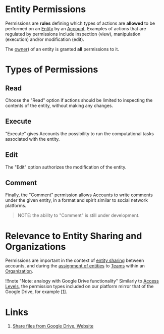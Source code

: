 # Entity Permissions

Permissions are **rules** defining which types of actions are **allowed** to be performed on an [Entity](overview.md) by an [Account](/accounts/overview.md). Examples of actions that are regulated by permissions include inspection (view), manipulation (execution) and/or modification (edit).

The [owner](ownership.md)) of an entity is granted **all** permissions to it.

# Types of Permissions

## Read 

Choose the "Read" <i class="zmdi zmdi-menu zmdi-hc-border"></i>  option if actions should be limited to inspecting the contents of the entity, without making any changes.

## Execute 

"Execute" <i class="zmdi zmdi-play zmdi-hc-border"></i> gives Accounts the possibility to run the computational tasks associated with the entity.

## Edit 

The "Edit" <i class="zmdi zmdi-edit zmdi-hc-border"></i> option authorizes the modification of the entity.

## Comment 

Finally, the "Comment" permission allows Accounts to write comments under the given entity, in a format and spirit similar to social network platforms.

> NOTE: the ability to "Comment" is still under development.

# Relevance to Entity Sharing and Organizations

Permissions are important in the context of [entity sharing](/collaboration/sharing/ui.md) between accounts, and during the [assignment of entities](../collaboration/actions/team/add-remove-entity.md) to [Teams](/collaboration/organizations/teams.md)  within an [Organization](/collaboration/organizations/overview.md).

!!!note  "Note: analogy with Google Drive functionality"
    Similarly to [Access Levels](/collaboration/sharing/access-levels.md), the permission types included on our platform mirror that of the Google Drive, for example [[1](#links)]. 

# Links

1. [Share files from Google Drive, Website](https://support.google.com/drive/answer/2494822)
